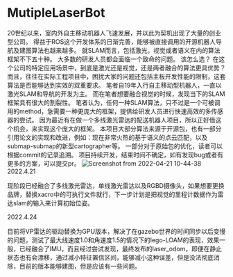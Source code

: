 # MutipleLaserBot
20世纪以来，室内外自主移动机器人飞速发展，并以此为契机出现了大量的创业型公司。
得益于ROS这个开发体系的日渐完善，能够被直接调用的开源机器人导航及建图算法也越来越多。
就SLAM而言，包括激光，视觉或者语义在内的算法框架不下五十种。
大多数的研发人员都会面临一个致命的问题。
该怎么选？
在这个公司的特定应用场景中，到底是激光还是视觉，还是两者融合的算法更具优势？
而且，往往在实际工程项目中，困扰大家的问题还包括主板开发性能的限制，这套算法是否能够达到实效的双重要求。
笔者自19年入行自主移动型机器人，一直以激光SLAM和导航的开发为主。
而在笔者想要融合视觉的时候，发现当下的SLAM框架具有很大的割裂性。
笔者认为，任何一种SLAM算法，只不过是一个可被调用的method，急需要一种更庞大的框架，提供给研发人员进行快速高效的多传感器的尝试。
因为最近有在做一个多线激光雷达的配送机器人项目，所以正好借这个机会，来实现这个庞大的框架。
本项目大部分算法来源于开源包，也有一部分引用论文的实现和改进，例如：现在非常火热的基于语义的点云匹配，以及submap-submap的新型cartographer等。
一部分对于原始包的优化，读者可以根据commit的记录追溯。
项目持续开发，结束时间不确定，如有发现bug或者有更多的方案，可以提交pr。
![Screenshot from 2022-04-21 10-44-38](https://user-images.githubusercontent.com/61740700/164361408-3b282c94-3882-46d2-9604-bf33fbad439a.png)
2022.4.21

现阶段已经融合了多线激光雷达，单线激光雷达以及RGBD摄像头，如果想要更换品牌，替换xacro中的可执行文件就行，下一步计划是把视觉的里程计数据作为雷达slam的输入来计算初始位姿。

2022.4.24

目前将VP雷达的驱动替换为GPU版本，解决了在gazebo世界的时间同步以后变慢的问题，测试了最大线速度1.0和角速度1.5的情况下的lego-LOAM的表现，效果一般，已经融合了IMU，而且经过尝试发现，最终发布的laser_odom，即便在静止状态也有会漂移，通过减小特征置信区间，能够减小这种误差，但是没法彻底消除，目前的版本能够建图，但是应该有一些问题。
